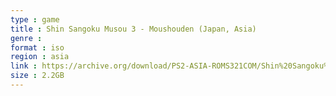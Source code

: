 ```yaml
---
type : game
title : Shin Sangoku Musou 3 - Moushouden (Japan, Asia)
genre : 
format : iso
region : asia
link : https://archive.org/download/PS2-ASIA-ROMS321COM/Shin%20Sangoku%20Musou%203%20-%20Moushouden%20%28Japan%2C%20Asia%29.7z
size : 2.2GB
---
```

